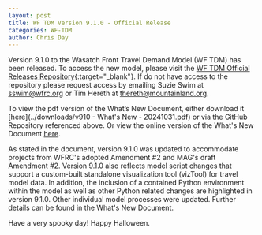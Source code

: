 ```yaml
---
layout: post
title: WF TDM Version 9.1.0 - Official Release
categories: WF-TDM
author: Chris Day
---
```


Version 9.1.0 to the Wasatch Front Travel Demand Model (WF TDM) has been released. To access the new model, please visit the [WF TDM Official Releases Repository](https://github.com/WFRCAnalytics/WF-TDM-Official-Releases/releases/tag/v9.1.0-official){:target="_blank"}. If do not have access to the repository please request access by emailing Suzie Swim at sswim@wfrc.org or Tim Hereth at thereth@mountainland.org.

To view the pdf version of the What’s New Document, either download it [here](../downloads/v910 - What's New - 20241031.pdf) or via the GitHub Repository referenced above. Or view the online version of the What's New Document [here](https://wfrc.org/wftdm-docs/v9x/v910).

As stated in the document, version 9.1.0 was updated to accommodate projects from WFRC's adopted Amendment #2 and MAG's draft Amendment #2. Version 9.1.0 also reflects model script changes that support a custom-built standalone visualization tool (vizTool) for travel model data. In addition, the inclusion of a contained Python environment within the model as well as other Python related changes are highlighted in version 9.1.0. Other individual model processes were updated. Further details can be found in the What's New Document.

Have a very spooky day! Happy Halloween.